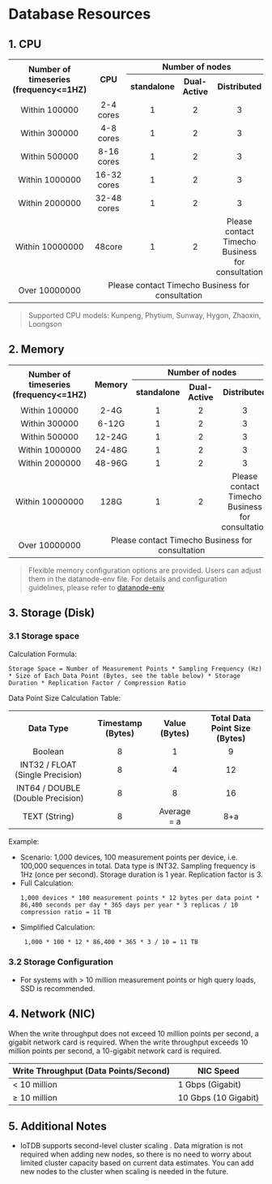 <!--

    Licensed to the Apache Software Foundation (ASF) under one
    or more contributor license agreements.  See the NOTICE file
    distributed with this work for additional information
    regarding copyright ownership.  The ASF licenses this file
    to you under the Apache License, Version 2.0 (the
    "License"); you may not use this file except in compliance
    with the License.  You may obtain a copy of the License at
    
        http://www.apache.org/licenses/LICENSE-2.0
    
    Unless required by applicable law or agreed to in writing,
    software distributed under the License is distributed on an
    "AS IS" BASIS, WITHOUT WARRANTIES OR CONDITIONS OF ANY
    KIND, either express or implied.  See the License for the
    specific language governing permissions and limitations
    under the License.

-->
# Database Resources
## 1. CPU
<table style="text-align: center;">
   <tbody>
      <tr>
            <th rowspan="2">Number of timeseries (frequency&lt;=1HZ)</th>
            <th rowspan="2">CPU</th>        
            <th colspan="3">Number of nodes</th>
      </tr>
      <tr>
      <th>standalone</th>   
      <th>Dual-Active</th> 
      <th>Distributed</th> 
      </tr>
      <tr>
            <td>Within 100000</td>
            <td>2-4 cores</td>
            <td>1</td>
            <td>2</td>
            <td>3</td>
      </tr>
      <tr>
            <td>Within 300000</td>
            <td>4-8 cores</td>
            <td>1</td>
            <td>2</td>
            <td>3</td>
      </tr>
      <tr>
            <td>Within 500000</td>
            <td>8-16 cores</td>
            <td>1</td>
            <td>2</td>
            <td>3</td>
      </tr>
      <tr>
            <td>Within 1000000</td>
            <td>16-32 cores</td>
            <td>1</td>
            <td>2</td>
            <td>3</td>
      </tr>
      <tr>
            <td>Within 2000000</td>
            <td>32-48 cores</td>
            <td>1</td>
            <td>2</td>
            <td>3</td>
      </tr>
      <tr>
            <td>Within 10000000</td>
            <td>48core</td>
            <td>1</td>
            <td>2</td>
            <td>Please contact Timecho Business for consultation</td>
      </tr>
      <tr>
            <td>Over 10000000</td>
            <td colspan="4">Please contact Timecho Business for consultation</td>
      </tr>
</tbody>
</table>

> Supported CPU models: Kunpeng, Phytium, Sunway, Hygon, Zhaoxin, Loongson

## 2. Memory 
<table style="text-align: center;">
   <tbody>
      <tr>
            <th rowspan="2">Number of timeseries (frequency&lt;=1HZ)</th>
            <th rowspan="2">Memory</th>        
            <th colspan="3">Number of nodes</th>
      </tr>
      <tr>
      <th>standalone</th>   
      <th>Dual-Active</th> 
      <th>Distributed</th> 
      </tr>
      <tr>
            <td>Within 100000</td>
            <td>2-4G</td>
            <td>1</td>
            <td>2</td>
            <td>3</td>
      </tr>
      <tr>
            <td>Within 300000</td>
            <td>6-12G</td>
            <td>1</td>
            <td>2</td>
            <td>3</td>
      </tr>
      <tr>
            <td>Within 500000</td>
            <td>12-24G</td>
            <td>1</td>
            <td>2</td>
            <td>3</td>
      </tr>
      <tr>
            <td>Within 1000000</td>
            <td>24-48G</td>
            <td>1</td>
            <td>2</td>
            <td>3</td>
      </tr>
      <tr>
            <td>Within 2000000</td>
            <td>48-96G</td>
            <td>1</td>
            <td>2</td>
            <td>3</td>
      </tr>
      <tr>
            <td>Within 10000000</td>
            <td>128G</td>
            <td>1</td>
            <td>2</td>
            <td>Please contact Timecho Business for consultation</td>
      </tr>
      <tr>
            <td>Over 10000000</td>
            <td colspan="4">Please contact Timecho Business for consultation</td>
      </tr>
</tbody>
</table>

> Flexible memory configuration options are provided. Users can adjust them in the datanode-env file. For details and configuration guidelines, please refer to [datanode-env](../Reference/System-Config-Manual.md#_3-2-datanode-env-sh-bat)

## 3. Storage (Disk)
### 3.1 Storage space
Calculation Formula:

```Plain
Storage Space = Number of Measurement Points * Sampling Frequency (Hz) * Size of Each Data Point (Bytes, see the table below) * Storage Duration * Replication Factor / Compression Ratio
```

Data Point Size Calculation Table:

<table style="text-align: center;">
   <tbody>
      <tr>
            <th>Data Type</th>   
            <th>Timestamp (Bytes)</th> 
            <th> Value (Bytes)</th> 
            <th> Total Data Point Size (Bytes) 
      </th> 
      </tr>
      <tr>
            <td>Boolean</td>
            <td>8</td>
            <td>1</td>
            <td>9</td>
      </tr>
      <tr>
            <td> INT32 / FLOAT (Single Precision)</td>
            <td>8</td>
            <td>4</td>
            <td>12</td>
      </tr>
      <tr>
            <td>INT64 / DOUBLE (Double Precision)</td>
            <td>8</td>
            <td>8</td>
            <td>16</td>
      </tr>
      <tr>
            <td>TEXT (String)</td>
            <td>8</td>
            <td>Average = a</td>
            <td>8+a</td>
      </tr>
</tbody>
</table>
Example:

- Scenario: 1,000 devices, 100 measurement points per device, i.e. 100,000 sequences in total. Data type is INT32. Sampling frequency is 1Hz (once per second). Storage duration is 1 year. Replication factor is 3.
- Full Calculation:
    ```Plain
    1,000 devices * 100 measurement points * 12 bytes per data point * 86,400 seconds per day * 365 days per year * 3 replicas / 10 compression ratio = 11 TB
    ```
- Simplified Calculation:
   ```Plain
    1,000 * 100 * 12 * 86,400 * 365 * 3 / 10 = 11 TB
    ```
### 3.2 Storage Configuration

- For systems with > 10 million measurement points or high query loads, SSD is recommended.

## 4. Network (NIC) 
When the write throughput does not exceed 10 million points per second, a gigabit network card is required. When the write throughput exceeds 10 million points per second, a 10-gigabit network card is required.

| **Write** **Throughput** **(Data Points/Second)** | **NIC** **Speed**    |
| ------------------------------------------------- | -------------------- |
| < 10 million                                      | 1 Gbps (Gigabit)     |
| ≥ 10 million                                      | 10 Gbps (10 Gigabit) |

## 5. Additional Notes

- IoTDB supports second-level cluster scaling . Data migration is not required when adding new nodes, so there is no need to worry about limited cluster capacity based on current data estimates. You can add new nodes to the cluster when scaling is needed in the future.